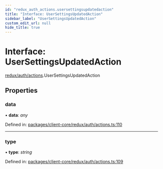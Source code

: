 ```yaml
---
id: "redux_auth_actions.usersettingsupdatedaction"
title: "Interface: UserSettingsUpdatedAction"
sidebar_label: "UserSettingsUpdatedAction"
custom_edit_url: null
hide_title: true
---
```


# Interface: UserSettingsUpdatedAction

[redux/auth/actions](../modules/redux_auth_actions.md).UserSettingsUpdatedAction

## Properties

### data

• **data**: *any*

Defined in: [packages/client-core/redux/auth/actions.ts:110](https://github.com/xr3ngine/xr3ngine/blob/66a84a950/packages/client-core/redux/auth/actions.ts#L110)

___

### type

• **type**: *string*

Defined in: [packages/client-core/redux/auth/actions.ts:109](https://github.com/xr3ngine/xr3ngine/blob/66a84a950/packages/client-core/redux/auth/actions.ts#L109)

